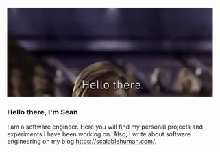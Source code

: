 ![plot](./obi-gif.gif)

### Hello there, I'm Sean 

I am a software engineer. Here you will find my personal projects and experiments I have been working on. Also, I write about software engineering on my blog https://scalablehuman.com/.


